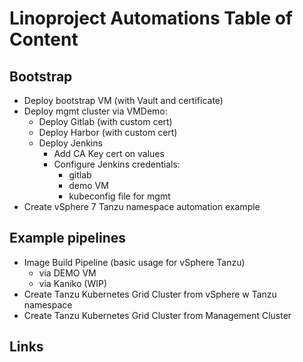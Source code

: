 # Linoproject Automations Table of Content

## Bootstrap
- Deploy bootstrap VM (with Vault and certificate)
- Deploy mgmt cluster via VMDemo:
  - Deploy Gitlab (with custom cert)
  - Deploy Harbor (with custom cert)
  - Deploy Jenkins
    - Add CA Key cert on values
    - Configure Jenkins credentials:
      - gitlab
      - demo VM
      - kubeconfig file for mgmt
- Create vSphere 7 Tanzu namespace automation example

## Example pipelines
- Image Build Pipeline (basic usage for vSphere Tanzu)
  - via DEMO VM
  - via Kaniko (WIP)
- Create Tanzu Kubernetes Grid Cluster from vSphere w Tanzu namespace
- Create Tanzu Kubernetes Grid Cluster from Management Cluster

## Links
